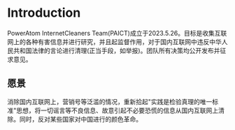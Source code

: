 # Introduction
PowerAtom InternetCleaners Team(PAICT)成立于2023.5.26。目标是收集互联网上的各种有害信息并进行研究，并且起监督作用，对于国内互联网中违反中华人民共和国法律的言论进行清理(正当手段，如举报)。团队所有决策均公开发布并征求意见。
## 愿景
消除国内互联网上，营销号等泛滥的情况，重新拾起"实践是检验真理的唯一标准"思想，将一切谣言等不良信息、故意引起不必要恐慌的信息从国内互联网上清除。同时，反对某些国家对中国进行的颜色革命。
